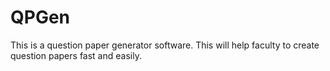 # QPGen
This is a question paper generator software. This will help faculty to create question papers fast and easily. 
